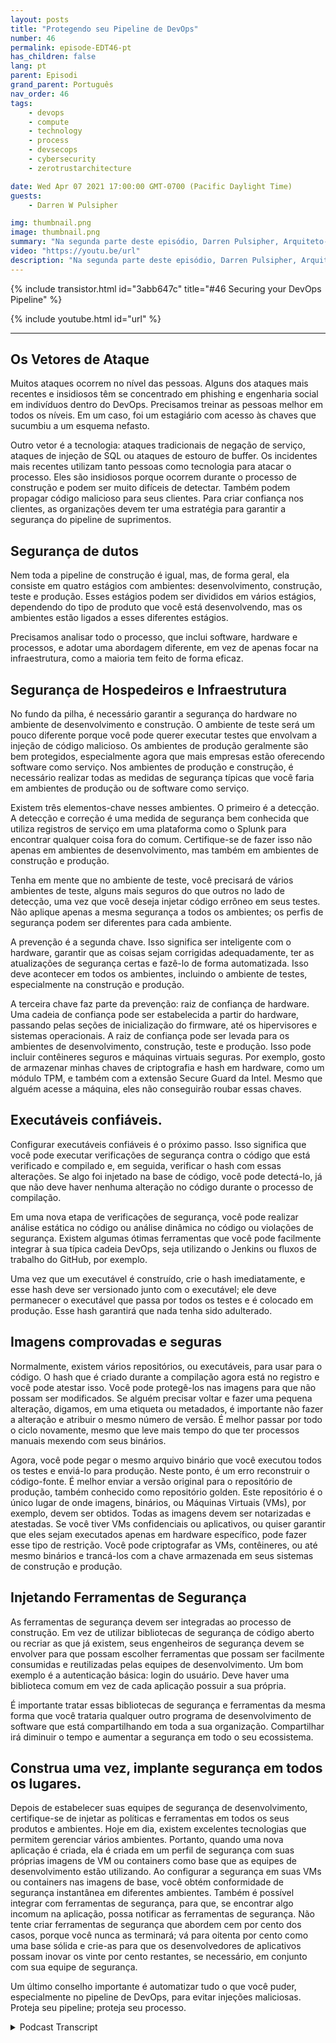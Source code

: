 ```yaml
---
layout: posts
title: "Protegendo seu Pipeline de DevOps"
number: 46
permalink: episode-EDT46-pt
has_children: false
lang: pt
parent: Episodi
grand_parent: Português
nav_order: 46
tags:
    - devops
    - compute
    - technology
    - process
    - devsecops
    - cybersecurity
    - zerotrustarchitecture

date: Wed Apr 07 2021 17:00:00 GMT-0700 (Pacific Daylight Time)
guests:
    - Darren W Pulsipher

img: thumbnail.png
image: thumbnail.png
summary: "Na segunda parte deste episódio, Darren Pulsipher, Arquiteto-chefe de Soluções da Intel, dá dicas práticas para garantir a segurança de cada etapa do pipeline do DevOps, incluindo a proteção do hardware e dos pilares de software com a raiz de confiança do hardware, escaneamento de segurança, containers/VMs atestados e criptografados, e muito mais."
video: "https://youtu.be/url"
description: "Na segunda parte deste episódio, Darren Pulsipher, Arquiteto-chefe de Soluções da Intel, dá dicas práticas para garantir a segurança de cada etapa do pipeline do DevOps, incluindo a proteção do hardware e dos pilares de software com a raiz de confiança do hardware, escaneamento de segurança, containers/VMs atestados e criptografados, e muito mais."
---
```


<div>
{% include transistor.html id="3abb647c" title="#46 Securing your DevOps Pipeline" %}

{% include youtube.html id="url" %}
</div>

---

## Os Vetores de Ataque

Muitos ataques ocorrem no nível das pessoas. Alguns dos ataques mais recentes e insidiosos têm se concentrado em phishing e engenharia social em indivíduos dentro do DevOps. Precisamos treinar as pessoas melhor em todos os níveis. Em um caso, foi um estagiário com acesso às chaves que sucumbiu a um esquema nefasto.

Outro vetor é a tecnologia: ataques tradicionais de negação de serviço, ataques de injeção de SQL ou ataques de estouro de buffer. Os incidentes mais recentes utilizam tanto pessoas como tecnologia para atacar o processo. Eles são insidiosos porque ocorrem durante o processo de construção e podem ser muito difíceis de detectar. Também podem propagar código malicioso para seus clientes. Para criar confiança nos clientes, as organizações devem ter uma estratégia para garantir a segurança do pipeline de suprimentos.

## Segurança de dutos

 Nem toda a pipeline de construção é igual, mas, de forma geral, ela consiste em quatro estágios com ambientes: desenvolvimento, construção, teste e produção. Esses estágios podem ser divididos em vários estágios, dependendo do tipo de produto que você está desenvolvendo, mas os ambientes estão ligados a esses diferentes estágios.

Precisamos analisar todo o processo, que inclui software, hardware e processos, e adotar uma abordagem diferente, em vez de apenas focar na infraestrutura, como a maioria tem feito de forma eficaz.

## Segurança de Hospedeiros e Infraestrutura

No fundo da pilha, é necessário garantir a segurança do hardware no ambiente de desenvolvimento e construção. O ambiente de teste será um pouco diferente porque você pode querer executar testes que envolvam a injeção de código malicioso. Os ambientes de produção geralmente são bem protegidos, especialmente agora que mais empresas estão oferecendo software como serviço. Nos ambientes de produção e construção, é necessário realizar todas as medidas de segurança típicas que você faria em ambientes de produção ou de software como serviço.

Existem três elementos-chave nesses ambientes. O primeiro é a detecção. A detecção e correção é uma medida de segurança bem conhecida que utiliza registros de serviço em uma plataforma como o Splunk para encontrar qualquer coisa fora do comum. Certifique-se de fazer isso não apenas em ambientes de desenvolvimento, mas também em ambientes de construção e produção.

Tenha em mente que no ambiente de teste, você precisará de vários ambientes de teste, alguns mais seguros do que outros no lado de detecção, uma vez que você deseja injetar código errôneo em seus testes. Não aplique apenas a mesma segurança a todos os ambientes; os perfis de segurança podem ser diferentes para cada ambiente.

A prevenção é a segunda chave. Isso significa ser inteligente com o hardware, garantir que as coisas sejam corrigidas adequadamente, ter as atualizações de segurança certas e fazê-lo de forma automatizada. Isso deve acontecer em todos os ambientes, incluindo o ambiente de testes, especialmente na construção e produção.

A terceira chave faz parte da prevenção: raiz de confiança de hardware. Uma cadeia de confiança pode ser estabelecida a partir do hardware, passando pelas seções de inicialização do firmware, até os hipervisores e sistemas operacionais. A raiz de confiança pode ser levada para os ambientes de desenvolvimento, construção, teste e produção. Isso pode incluir contêineres seguros e máquinas virtuais seguras. Por exemplo, gosto de armazenar minhas chaves de criptografia e hash em hardware, como um módulo TPM, e também com a extensão Secure Guard da Intel. Mesmo que alguém acesse a máquina, eles não conseguirão roubar essas chaves.

## Executáveis confiáveis.

Configurar executáveis confiáveis é o próximo passo. Isso significa que você pode executar verificações de segurança contra o código que está verificado e compilado e, em seguida, verificar o hash com essas alterações. Se algo foi injetado na base de código, você pode detectá-lo, já que não deve haver nenhuma alteração no código durante o processo de compilação.

Em uma nova etapa de verificações de segurança, você pode realizar análise estática no código ou análise dinâmica no código ou violações de segurança. Existem algumas ótimas ferramentas que você pode facilmente integrar à sua típica cadeia DevOps, seja utilizando o Jenkins ou fluxos de trabalho do GitHub, por exemplo.

Uma vez que um executável é construído, crie o hash imediatamente, e esse hash deve ser versionado junto com o executável; ele deve permanecer o executável que passa por todos os testes e é colocado em produção. Esse hash garantirá que nada tenha sido adulterado.

## Imagens comprovadas e seguras

Normalmente, existem vários repositórios, ou executáveis, para usar para o código. O hash que é criado durante a compilação agora está no registro e você pode atestar isso. Você pode protegê-los nas imagens para que não possam ser modificados. Se alguém precisar voltar e fazer uma pequena alteração, digamos, em uma etiqueta ou metadados, é importante não fazer a alteração e atribuir o mesmo número de versão. É melhor passar por todo o ciclo novamente, mesmo que leve mais tempo do que ter processos manuais mexendo com seus binários.

Agora, você pode pegar o mesmo arquivo binário que você executou todos os testes e enviá-lo para produção. Neste ponto, é um erro reconstruir o código-fonte. É melhor enviar a versão original para o repositório de produção, também conhecido como repositório golden. Este repositório é o único lugar de onde imagens, binários, ou Máquinas Virtuais (VMs), por exemplo, devem ser obtidos. Todas as imagens devem ser notarizadas e atestadas. Se você tiver VMs confidenciais ou aplicativos, ou quiser garantir que eles sejam executados apenas em hardware específico, pode fazer esse tipo de restrição. Você pode criptografar as VMs, contêineres, ou até mesmo binários e trancá-los com a chave armazenada em seus sistemas de construção e produção.

## Injetando Ferramentas de Segurança

As ferramentas de segurança devem ser integradas ao processo de construção. Em vez de utilizar bibliotecas de segurança de código aberto ou recriar as que já existem, seus engenheiros de segurança devem se envolver para que possam escolher ferramentas que possam ser facilmente consumidas e reutilizadas pelas equipes de desenvolvimento. Um bom exemplo é a autenticação básica: login do usuário. Deve haver uma biblioteca comum em vez de cada aplicação possuir a sua própria.

É importante tratar essas bibliotecas de segurança e ferramentas da mesma forma que você trataria qualquer outro programa de desenvolvimento de software que está compartilhando em toda a sua organização. Compartilhar irá diminuir o tempo e aumentar a segurança em todo o seu ecossistema.

## Construa uma vez, implante segurança em todos os lugares.

Depois de estabelecer suas equipes de segurança de desenvolvimento, certifique-se de injetar as políticas e ferramentas em todos os seus produtos e ambientes. Hoje em dia, existem excelentes tecnologias que permitem gerenciar vários ambientes. Portanto, quando uma nova aplicação é criada, ela é criada em um perfil de segurança com suas próprias imagens de VM ou containers como base que as equipes de desenvolvimento estão utilizando. Ao configurar a segurança em suas VMs ou containers nas imagens de base, você obtém conformidade de segurança instantânea em diferentes ambientes. Também é possível integrar com ferramentas de segurança, para que, se encontrar algo incomum na aplicação, possa notificar as ferramentas de segurança. Não tente criar ferramentas de segurança que abordem cem por cento dos casos, porque você nunca as terminará; vá para oitenta por cento como uma base sólida e crie-as para que os desenvolvedores de aplicativos possam inovar os vinte por cento restantes, se necessário, em conjunto com sua equipe de segurança.

Um último conselho importante é automatizar tudo o que você puder, especialmente no pipeline de DevOps, para evitar injeções maliciosas. Proteja seu pipeline; proteja seu processo.



<details>
<summary> Podcast Transcript </summary>

<p></p>

</details>
